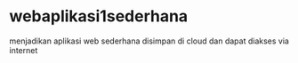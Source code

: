 # webaplikasi1sederhana
menjadikan aplikasi web sederhana disimpan di cloud dan dapat diakses via internet 
